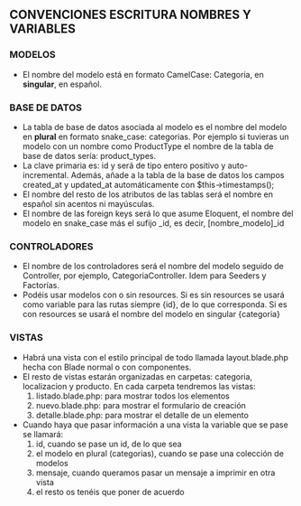 ## CONVENCIONES ESCRITURA NOMBRES Y VARIABLES

### MODELOS
- El nombre del modelo está en formato CamelCase: Categoria, en **singular**, en español.

### BASE DE DATOS
- La tabla de base de datos asociada al modelo es el nombre del modelo en **plural** en 
formato snake_case: categorias. Por ejemplo si tuvieras un modelo con un nombre como 
ProductType el nombre de la tabla de base de datos sería: product_types.
- La clave primaria es: id y será de tipo entero positivo y auto-incremental.
Además, añade a la tabla de la base de datos los campos created_at y updated_at automáticamente con $this->timestamps();
- El nombre del resto de los atributos de las tablas será el nombre en español sin acentos ni mayúsculas.
- El nombre de las foreign keys será lo que asume Eloquent, el nombre del modelo en snake_case más el sufijo _id, es decir, [nombre_modelo]_id 

### CONTROLADORES
- El nombre de los controladores será el nombre del modelo seguido de Controller, por ejemplo, CategoriaController. Idem para Seeders y Factorías.
- Podéis usar modelos con o sin resources. Si es sin resources se usará como variable para las rutas siempre {id}, de lo que corresponda. Si es con resources se usará el nombre del modelo en singular {categoria}

### VISTAS
- Habrá una vista con el estilo principal de todo llamada layout.blade.php hecha con Blade normal o con componentes.
- El resto de vistas estarán organizadas en carpetas: categoria, localizacion y producto. En cada carpeta tendremos las vistas:
    1. listado.blade.php: para mostrar todos los elementos
    2. nuevo.blade.php: para mostrar el formulario de creación
    3. detalle.blade.php: para mostrar el detalle de un elemento
- Cuando haya que pasar información a una vista la variable que se pase se llamará:
    1. id, cuando se pase un id, de lo que sea
    2. el modelo en plural (categorias), cuando se pase una colección de modelos
    3. mensaje, cuando queramos pasar un mensaje a imprimir en otra vista
    4. el resto os tenéis que poner de acuerdo


    